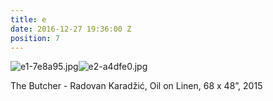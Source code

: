```yaml
---
title: e
date: 2016-12-27 19:36:00 Z
position: 7
---
```


![e1-7e8a95.jpg](/uploads/e1-7e8a95.jpg)![e2-a4dfe0.jpg](/uploads/e2-a4dfe0.jpg)

The Butcher - Radovan Karadžić, 
Oil on Linen,
68 x 48”,
2015
